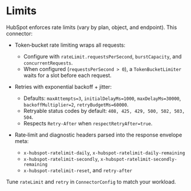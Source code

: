 # Limits

HubSpot enforces rate limits (vary by plan, object, and endpoint). This connector:

- Token‑bucket rate limiting wraps all requests:
  - Configure with `rateLimit.requestsPerSecond`, `burstCapacity`, and `concurrentRequests`.
  - When configured (`requestsPerSecond > 0`), a `TokenBucketLimiter` waits for a slot before each request.

- Retries with exponential backoff + jitter:
  - Defaults: `maxAttempts=3`, `initialDelayMs=1000`, `maxDelayMs=30000`, `backoffMultiplier=2`, `retryBudgetMs=60000`.
  - Retryable status codes by default: `408, 425, 429, 500, 502, 503, 504`.
  - Respects `Retry-After` when `respectRetryAfter=true`.

- Rate‑limit and diagnostic headers parsed into the response envelope meta:
  - `x-hubspot-ratelimit-daily`, `x-hubspot-ratelimit-daily-remaining`
  - `x-hubspot-ratelimit-secondly`, `x-hubspot-ratelimit-secondly-remaining`
  - `x-hubspot-ratelimit-reset`, and `retry-after`

Tune `rateLimit` and `retry` in `ConnectorConfig` to match your workload.
